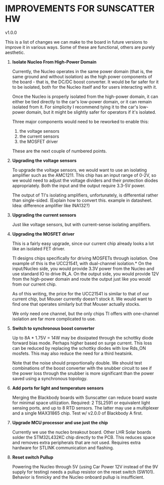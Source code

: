 # IMPROVEMENTS FOR SUNSCATTER HW

v1.0.0

This is a list of changes we can make to the board in future versions to improve
it in various ways. Some of these are functional, others are purely aesthetic.

1. **Isolate Nucleo From High-Power Domain**

   Currently, the Nucleo operates in the same power domain (that is, the same
   ground and without isolation) as the high power components of the board -
   that is, the DC/DC boost converter. It would be far safer for it to be
   isolated, both for the Nucleo itself and for users interacting with it.

   Once the Nucleo is properly isolated from the high-power domain, it can
   either be tied directly to the car's low-power domain, or it can remain
   isolated from it. For simplicity I recommend tying it to the car's low-power
   domain, but it might be slightly safer for operators if it's isolated.

   Three major components would need to be reworked to enable this:
   1. the voltage sensors
   2. the current sensors
   3. the MOSFET driver

   These are the next couple of numbered points.

2. **Upgrading the voltage sensors**

   To upgrade the voltage sensors, we would want to use an isolating amplifier
   such as the AMC1211. This chip has an input range of 0-2V, so we would need
   to adjust the voltage dividers and their protection diodes appropriately.
   Both the input and the output require 3.3-5V power.

   The output of TI's isolating amplifiers, unfortunately, is differential
   rather than single-sided. (Explain how to convert this. example in
   datasheet. Idea: difference amplifier like INA132?)

3. **Upgrading the current sensors**

   Just like voltage sensors, but with current-sense isolating amplifiers.

4. **Upgrading the MOSFET driver**

   This is a fairly easy upgrade, since our current chip already looks a lot
   like an isolated FET driver.

   TI designs chips specifically for driving MOSFETs through isolation. One
   example of this is the UCC21541, with dual-channel isolation.* On the
   input/Nucleo side, you would provide 3.3V power from the Nucleo and use
   standard IO to drive IN_A. On the output side, you would provide 12V from the
   high-power domain and route the output just like you would from our current
   chip.

   As of this writing, the price for the UCC21541 is similar to that of our
   current chip, but Mouser currently doesn't stock it. We would want to find
   one that operates similarly but that Mouser actually stocks.

   We only need one channel, but the only chips TI offers with one-channel
   isolation are far more complicated to use.

5. **Switch to synchronous boost converter**

   Up to 8A * 1.75V = 14W may be dissipated through the schottky diode forward
   bias mode. Perhaps higher based on surge current. This loss can be reduced by
   replacing the schottky diodes with low Rds_ON mosfets. This may also reduce
   the need for a third heatsink.

   Note that the noise should proportionally double. We should test combinations
   of the boost converter with the snubber circuit to see if the power loss
   through the snubber is more significant than the power saved using a
   synchronous topology.

6. **Add ports for light and temperature sensors**

    Merging the Blackbody boards with Sunscatter can reduce board waste for
    minimal space utilization. Required: 2 TSL2591 or equivalent light sensing
    ports, and up to 8 RTD sensors. The latter may use a multiplexer and a
    single MAX31865 chip. Test w/ v2.0.0 of Blackbody A first.

7. **Upgrade MCU processor and use just the chip**

    Currently we use the nucleo breakout board. Other LHR Solar boards solder
    the STM32L432KC chip directly to the PCB. This reduces space and removes
    extra peripherals that are not used. Requires extra hardware for STLINK
    communication and flashing.

8. **Reset switch Pullup**

    Powering the Nucleo through 5V (using Car Power 12V instead of the 9V supply
    for testing) needs a pullup resistor on the reset switch (SW101). Behavior
    is finnicky and the Nucleo onboard pullup is insufficient.
